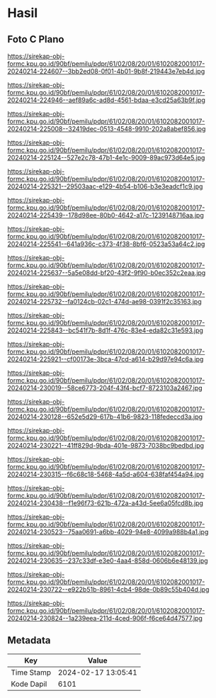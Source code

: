 # Hasil

## Foto C Plano

https://sirekap-obj-formc.kpu.go.id/90bf/pemilu/pdpr/61/02/08/20/01/6102082001017-20240214-224607--3bb2ed08-0f01-4b01-9b8f-219443e7eb4d.jpg

https://sirekap-obj-formc.kpu.go.id/90bf/pemilu/pdpr/61/02/08/20/01/6102082001017-20240214-224946--aef89a6c-ad8d-4561-bdaa-e3cd25a63b9f.jpg

https://sirekap-obj-formc.kpu.go.id/90bf/pemilu/pdpr/61/02/08/20/01/6102082001017-20240214-225008--32419dec-0513-4548-9910-202a8abef856.jpg

https://sirekap-obj-formc.kpu.go.id/90bf/pemilu/pdpr/61/02/08/20/01/6102082001017-20240214-225124--527e2c78-47b1-4e1c-9009-89ac973d64e5.jpg

https://sirekap-obj-formc.kpu.go.id/90bf/pemilu/pdpr/61/02/08/20/01/6102082001017-20240214-225321--29503aac-e129-4b54-b106-b3e3eadcf1c9.jpg

https://sirekap-obj-formc.kpu.go.id/90bf/pemilu/pdpr/61/02/08/20/01/6102082001017-20240214-225439--178d98ee-80b0-4642-a17c-1239148716aa.jpg

https://sirekap-obj-formc.kpu.go.id/90bf/pemilu/pdpr/61/02/08/20/01/6102082001017-20240214-225541--641a936c-c373-4f38-8bf6-0523a53a64c2.jpg

https://sirekap-obj-formc.kpu.go.id/90bf/pemilu/pdpr/61/02/08/20/01/6102082001017-20240214-225637--5a5e08dd-bf20-43f2-9f90-b0ec352c2eaa.jpg

https://sirekap-obj-formc.kpu.go.id/90bf/pemilu/pdpr/61/02/08/20/01/6102082001017-20240214-225732--fa0124cb-02c1-474d-ae98-0391f2c35163.jpg

https://sirekap-obj-formc.kpu.go.id/90bf/pemilu/pdpr/61/02/08/20/01/6102082001017-20240214-225843--bc541f7b-8d1f-476c-83e4-eda82c31e593.jpg

https://sirekap-obj-formc.kpu.go.id/90bf/pemilu/pdpr/61/02/08/20/01/6102082001017-20240214-225921--cf00173e-3bca-47cd-a614-b29d97e94c6a.jpg

https://sirekap-obj-formc.kpu.go.id/90bf/pemilu/pdpr/61/02/08/20/01/6102082001017-20240214-230019--58ce6773-204f-43f4-bcf7-8723103a2467.jpg

https://sirekap-obj-formc.kpu.go.id/90bf/pemilu/pdpr/61/02/08/20/01/6102082001017-20240214-230128--652e5d29-617b-41b6-9823-118fedeccd3a.jpg

https://sirekap-obj-formc.kpu.go.id/90bf/pemilu/pdpr/61/02/08/20/01/6102082001017-20240214-230221--41ff829d-9bda-401e-9873-7038bc9bedbd.jpg

https://sirekap-obj-formc.kpu.go.id/90bf/pemilu/pdpr/61/02/08/20/01/6102082001017-20240214-230315--f6c68c18-5468-4a5d-a604-638faf454a94.jpg

https://sirekap-obj-formc.kpu.go.id/90bf/pemilu/pdpr/61/02/08/20/01/6102082001017-20240214-230438--f1e96f73-621b-472a-a43d-5ee6a05fcd8b.jpg

https://sirekap-obj-formc.kpu.go.id/90bf/pemilu/pdpr/61/02/08/20/01/6102082001017-20240214-230523--75aa0691-a6bb-4029-94e8-4099a988b4a1.jpg

https://sirekap-obj-formc.kpu.go.id/90bf/pemilu/pdpr/61/02/08/20/01/6102082001017-20240214-230635--237c33df-e3e0-4aa4-858d-0606b6e48139.jpg

https://sirekap-obj-formc.kpu.go.id/90bf/pemilu/pdpr/61/02/08/20/01/6102082001017-20240214-230722--e922b51b-8961-4cb4-98de-0b89c55b404d.jpg

https://sirekap-obj-formc.kpu.go.id/90bf/pemilu/pdpr/61/02/08/20/01/6102082001017-20240214-230824--1a239eea-211d-4ced-906f-f6ce64d47577.jpg


## Metadata

| Key        | Value               |
| ---------- | ------------------- |
| Time Stamp | 2024-02-17 13:05:41 |
| Kode Dapil | 6101                |



